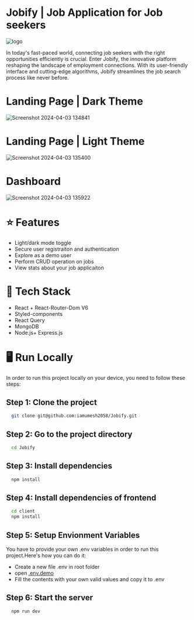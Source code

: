 # Jobify | Job Application for Job seekers
![logo](https://github.com/iamumesh2058/Jobify/assets/101959977/6e2b1b92-ab4f-4b70-b3ce-bb23be9bd6eb)

In today's fast-paced world, connecting job seekers with the right opportunities efficiently is crucial. Enter Jobify, the innovative platform reshaping the landscape of employment connections. With its user-friendly interface and cutting-edge algorithms, Jobify streamlines the job search process like never before.


# Landing Page | Dark Theme
![Screenshot 2024-04-03 134841](https://github.com/iamumesh2058/Jobify/assets/101959977/0cf8b418-a973-4239-be86-e10470e099ca)


# Landing Page | Light Theme
![Screenshot 2024-04-03 135400](https://github.com/iamumesh2058/Jobify/assets/101959977/de98a55d-6509-43b8-a290-c3af4a37b4ad)


# Dashboard
![Screenshot 2024-04-03 135922](https://github.com/iamumesh2058/Jobify/assets/101959977/5e487a5c-d233-4385-a37b-011f07c04a71)


# ⭐ Features

- Light/dark mode toggle
- Secure user registraiton and authentication
- Explore as a demo user
- Perform CRUD operation on jobs
- View stats about your job applicaiton


# 🧰 Tech Stack

- React + React-Router-Dom V6
- Styled-components
- React Query
- MongoDB
- Node.js+ Express.js


# 🖥️ Run Locally
In order to run this project locally on your device, you need to follow these steps:
## Step 1: Clone the project

```bash
  git clone git@github.com:iamumesh2058/Jobify.git
```

## Step 2: Go to the project directory

```bash
  cd Jobify
```

## Step 3: Install dependencies

```bash
  npm install
```

## Step 4: Install dependencies of frontend

```bash
  cd client
  npm install
```

## Step 5: Setup Envionment Variables
You have to provide your own .env variables in order to run this project.Here's how you can do it:
- Create a new file .env in root folder
- open [.env.demo](/.env.demo)
- Fill the contents with your own valid values and copy it to .env

## Step 6: Start the server

```bash
  npm run dev
```

